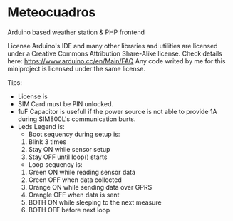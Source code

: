 # Meteocuadros
Arduino based weather station &amp; PHP frontend

License
Arduino's IDE and many other libraries and utilities are licensed under a Creative Commons Attribution Share-Alike license. Check details here: https://www.arduino.cc/en/Main/FAQ
Any code writed by me for this miniproject is licensed under the same license.

Tips:
- License is 
- SIM Card must be PIN unlocked.
- 1uF Capacitor is usefull if the power source is not able to provide 1A during SIM800L's communication burts.
- Leds Legend is:
   * Boot sequency during setup is: 
    1. Blink 3 times
    2. Stay ON while sensor setup
    3. Stay OFF until loop() starts
   * Loop sequency is:
    1.  Green ON while reading sensor data
    2.  Green OFF when data collected
    3.  Orange ON while sending data over GPRS
    4.  Orangle OFF when data is sent
    5.  BOTH ON while sleeping to the next measure
    6.  BOTH OFF before next loop
